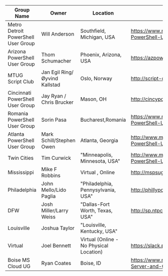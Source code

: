 |Group Name|Owner|Location|WebsiteURL|Twitter|Email|
|----------|-----|--------|----------|-------|-----|
|Metro Detroit PowerShell User Group|Will Anderson|Southfield, Michigan, USA|https://www.meetup.com/Metro-Detroit-PowerShell-Users-Group/ | N/A | N/A |
|Arizona PowerShell User Group|Thom Schumacher|Phoenix, Arizona, USA| https://azpowershell.wordpress.com/ | [@Azpowershell](https://twitter.com/azpowershell), #azpowershell | Azpug@outlook.com |
|MTUG Script Club|Jan Egil Ring/Øyvind Kallstad|Oslo, Norway| http://script-club.mtug.no | N/A | N/A |
|Cincinnati PowerShell User Group|Jay Ryan / Chris Brucker|Mason, OH| http://cincypowershell.org | [@CincyPowerShell](https://twitter.com/cincypowershell) | [info@cincypowershell.org](mailto:info@cincypowershell.org)
|Romania PowerShell User Group|Sorin Pasa|Bucharest,Romania|https://www.meetup.com/Romanian-PowerShell-User-Group/|[@ROMANIAPUG](https://twitter.com/romaniapug)|romaniapug@yahoo.com|
|Atlanta PowerShell User Group|Mark Schill/Stephen Owen|Atlanta, Georgia|http://www.meetup.com/Atlanta-PowerShell-Users-Group/ |[@ATLPUG](https://twitter.com/atlpug)|ATLPUG@Foxdeploy.com|
|Twin Cities|Tim Curwick|"Minneapolis, Minnesota, USA"|http://www.meetup.com/Twin-Cities-PowerShell-User-Group/|||
|Mississippi|Mike F Robbins|Virtual , Online|http://mspsug.com/|[@MSPSUG](https://twitter.com/mspug)|mspsug@gmail.com|
|Philadelphia|John Mello/Lido Paglia|"Philadelphia, Pennysylvania, USA"|http://phillyposh.org/|[@phillyposh](https://twitter.com/phillyposh)|info@phillyposh.org|
|DFW|Josh Miller/Larry Weiss|"Dallas-Fort Worth, Texas, USA"|http://sp.ntpcug.org/PowerShell/default.aspx||DallasFtWorth@powershellgroup.org|
|Louisville|Joshua Taylor|"Louisville, Kentucky, USA"||[@louposh](https://twitter.com/louposh)|contact@louposh.org|
|Virtual|Joel Bennett|Virtual (Online - No Physical Location)|https://slack.poshcode.org||Jaykul@HuddledMasses.org|
|Boise MS Cloud UG|Ryan Coates|Boise, ID|https://www.meetup.com/Microsoft-Boise-Server-and-Cloud-User-Group| N/A | N/A |
